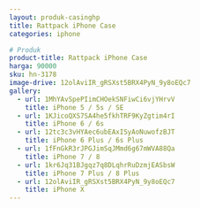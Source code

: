 ```yaml
---
layout: produk-casinghp
title: Rattpack iPhone Case
categories: iphone

# Produk
product-title: Rattpack iPhone Case
harga: 90000
sku: hn-3178
image-drive: 12olAviIR_gRSXst5BRX4PyN_9y8oEQc7
gallery:
  - url: 1MhYAvSpePIimCHOekSNFiwCi6vjYHrvV
    title: iPhone 5 / 5s / SE
  - url: 1KJicoQXS7SA4he5fkhTRF9KyZgtim4rI
    title: iPhone 6 / 6s
  - url: 12tc3c3vHYAec6ubEAxISyAoNuwofzBJT
    title: iPhone 6 Plus / 6s Plus
  - url: 1fFnGkR3rJPGJimSqJMmd6g67mWVA88Qa
    title: iPhone 7 / 8
  - url: 1kr6Jq31BJgqz7q8DLqhrRuDzmjEASbsW
    title: iPhone 7 Plus / 8 Plus
  - url: 12olAviIR_gRSXst5BRX4PyN_9y8oEQc7
    title: iPhone X
---
```

